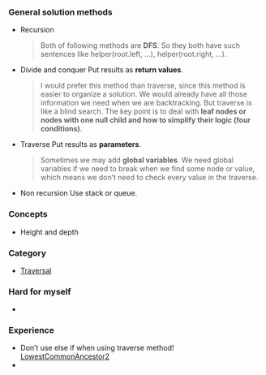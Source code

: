 ### General solution methods
- Recursion
	> Both of following methods are __DFS__. So they both have such sentences like helper(root.left, …), helper(root.right, …).

- Divide and conquer
	Put results as __return values__.
	> I would prefer this method than traverse, since this method is easier to organize a solution. We would already have all those information we need when we are backtracking. But traverse is like a blind search. The key point is to deal with __leaf nodes or nodes with one null child and how to simplify their logic (four conditions)__.

- Traverse
	Put results as __parameters__. 
	> Sometimes we may add __global variables__. We need global variables if we need to break when we find some node or value, which means we don’t need to check every value in the traverse.

- Non recursion
	Use stack or queue.
### Concepts
- Height and depth
### Category
* [Traversal][1]
### Hard for myself
- 
### Experience
- Don’t use else if when using traverse method! [LowestCommonAncestor2][2]
- 

[1]:	Traversal/traversal.md
[2]:	http://lintcode.com/en/problem/lowest-common-ancestor-ii/ "LowestCommonAncestor2"